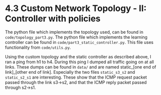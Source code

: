 4.3 Custom Network Topology - II: Controller with policies
============================================================

The python file which implements the topology used, can be found in `code/topology_part3.py`.
The python file which implements the learning controller can be found in `code/part3_static_controller.py`. This file uses functionality from `code/utils.py`.

Using the custom topology and the static controller as described above, I ran a ping from h1 to h4. During this ping I dumped all traffic going on at all links. These dumps can be found in `data/` and are named static_[one end of link]_[other end of link].
Especially the two files `static_s3_s2` and `static_s2_s1` are interesting. These show that the ICMP request packet passed through the link s3->s2, and that the ICMP reply packet passed through s2->s1.